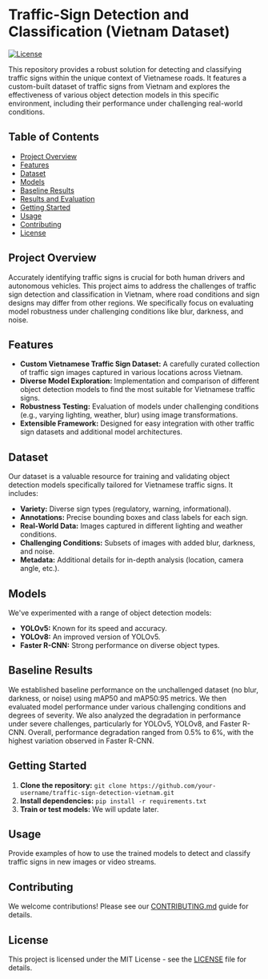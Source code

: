 # Traffic-Sign Detection and Classification (Vietnam Dataset)

[![License](https://img.shields.io/badge/License-MIT-yellow.svg)](https://opensource.org/licenses/MIT)

This repository provides a robust solution for detecting and classifying traffic signs within the unique context of Vietnamese roads. It features a custom-built dataset of traffic signs from Vietnam and explores the effectiveness of various object detection models in this specific environment, including their performance under challenging real-world conditions.

## Table of Contents

- [Project Overview](#project-overview)
- [Features](#features)
- [Dataset](#dataset)
- [Models](#models)
- [Baseline Results](#baseline-results) 
- [Results and Evaluation](#results-and-evaluation)
- [Getting Started](#getting-started)
- [Usage](#usage)
- [Contributing](#contributing)
- [License](#license)

## Project Overview

Accurately identifying traffic signs is crucial for both human drivers and autonomous vehicles. This project aims to address the challenges of traffic sign detection and classification in Vietnam, where road conditions and sign designs may differ from other regions. We specifically focus on evaluating model robustness under challenging conditions like blur, darkness, and noise.

## Features

- **Custom Vietnamese Traffic Sign Dataset:** A carefully curated collection of traffic sign images captured in various locations across Vietnam.
- **Diverse Model Exploration:**  Implementation and comparison of different object detection models to find the most suitable for Vietnamese traffic signs.
- **Robustness Testing:** Evaluation of models under challenging conditions (e.g., varying lighting, weather, blur) using image transformations.
- **Extensible Framework:** Designed for easy integration with other traffic sign datasets and additional model architectures.

## Dataset

Our dataset is a valuable resource for training and validating object detection models specifically tailored for Vietnamese traffic signs. It includes:

- **Variety:**  Diverse sign types (regulatory, warning, informational).
- **Annotations:**  Precise bounding boxes and class labels for each sign.
- **Real-World Data:** Images captured in different lighting and weather conditions.
- **Challenging Conditions:** Subsets of images with added blur, darkness, and noise.
- **Metadata:** Additional details for in-depth analysis (location, camera angle, etc.).

## Models

We've experimented with a range of object detection models:

- **YOLOv5:** Known for its speed and accuracy.
- **YOLOv8:** An improved version of YOLOv5.
- **Faster R-CNN:** Strong performance on diverse object types.

## Baseline Results

We established baseline performance on the unchallenged dataset (no blur, darkness, or noise) using mAP50 and mAP50:95 metrics. We then evaluated model performance under various challenging conditions and degrees of severity. 
We also analyzed the degradation in performance under severe challenges, particularly for YOLOv5, YOLOv8, and Faster R-CNN.  Overall, performance degradation ranged from 0.5% to 6%, with the highest variation observed in Faster R-CNN.

## Getting Started

1. **Clone the repository:** `git clone https://github.com/your-username/traffic-sign-detection-vietnam.git`
2. **Install dependencies:** `pip install -r requirements.txt`
3. **Train or test models:**  We will update later. 

## Usage

Provide examples of how to use the trained models to detect and classify traffic signs in new images or video streams.

## Contributing

We welcome contributions! Please see our [CONTRIBUTING.md](CONTRIBUTING.md) guide for details.

## License

This project is licensed under the MIT License - see the [LICENSE](LICENSE) file for details.
